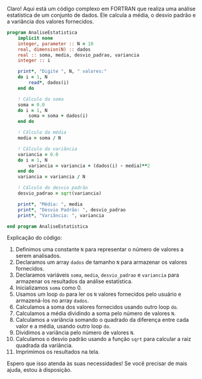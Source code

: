 Claro! Aqui está um código complexo em FORTRAN que realiza uma análise estatística de um conjunto de dados. Ele calcula a média, o desvio padrão e a variância dos valores fornecidos.

```fortran
program AnaliseEstatistica
    implicit none
    integer, parameter :: N = 10
    real, dimension(N) :: dados
    real :: soma, media, desvio_padrao, variancia
    integer :: i

    print*, "Digite ", N, " valores:"
    do i = 1, N
        read*, dados(i)
    end do

    ! Cálculo da soma
    soma = 0.0
    do i = 1, N
        soma = soma + dados(i)
    end do

    ! Cálculo da média
    media = soma / N

    ! Cálculo da variância
    variancia = 0.0
    do i = 1, N
        variancia = variancia + (dados(i) - media)**2
    end do
    variancia = variancia / N

    ! Cálculo do desvio padrão
    desvio_padrao = sqrt(variancia)

    print*, "Média: ", media
    print*, "Desvio Padrão: ", desvio_padrao
    print*, "Variância: ", variancia

end program AnaliseEstatistica
```

Explicação do código:
1. Definimos uma constante `N` para representar o número de valores a serem analisados.
2. Declaramos um array `dados` de tamanho `N` para armazenar os valores fornecidos.
3. Declaramos variáveis `soma`, `media`, `desvio_padrao` e `variancia` para armazenar os resultados da análise estatística.
4. Inicializamos `soma` como 0.
5. Usamos um loop `do` para ler os `N` valores fornecidos pelo usuário e armazená-los no array `dados`.
6. Calculamos a soma dos valores fornecidos usando outro loop `do`.
7. Calculamos a média dividindo a soma pelo número de valores `N`.
8. Calculamos a variância somando o quadrado da diferença entre cada valor e a média, usando outro loop `do`.
9. Dividimos a variância pelo número de valores `N`.
10. Calculamos o desvio padrão usando a função `sqrt` para calcular a raiz quadrada da variância.
11. Imprimimos os resultados na tela.

Espero que isso atenda às suas necessidades! Se você precisar de mais ajuda, estou à disposição.